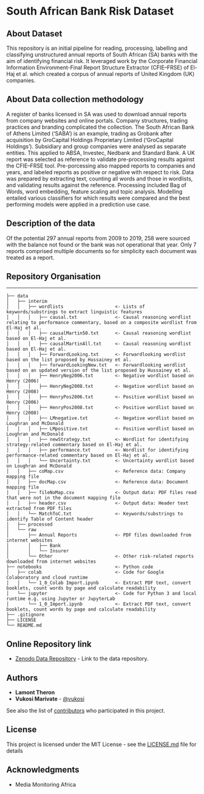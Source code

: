# South African Bank Risk Dataset

## About Dataset

This repository is an initial pipeline for reading, processing, labelling and classifying unstructured annual reports of South
African (SA) banks with the aim of identifying financial risk. It leveraged work by the Corporate Financial Information Environment-Final Report Structure Extractor (CFIE–FRSE) of El-Haj et al. which created a corpus of annual reports of United Kingdom (UK) companies.

## About Data collection methodology

A register of banks licensed in SA was used to download annual reports from company websites and online portals.  Company structures, trading practices
and branding complicated the collection. The South African Bank of Athens Limited (‘SABA’) is an example, trading as Grobank after acquisition by GroCapital Holdings Proprietary Limited (‘GroCapital Holdings’). Subsidiary and group companies were analysed as separate entities. This applied to ABSA, Investec, Nedbank and Standard Bank.
A UK report was selected as reference to validate pre-processing results against the CFIE–FRSE tool. Pre-porcessing also mapped reports to companies and years, and labeled reports as positive or negative with respect to risk. Data was prepared by extracting text, counting all words and those in wordlists, and validating results against the reference. Processing included Bag of Words, word embedding, feature scaling and topic analysis. Modelling entailed various classifiers for which results were compared and the best performing models were applied in a prediction use case.

## Description of the data

Of the potential 297 annual reports from 2009 to 2019, 258 were sourced with the balance not found or the bank was not operational that year. Only 7 reports comprised multiple documents so for simplicity each document was treated as a report.

## Repository Organisation
------------
    ├── data
    │   ├── interim
    │   │   ├── wordlists                   <- Lists of keywords/substrings to extract linguistic features
    │   │   │   ├── causal.txt              <- Causal reasoning wordlist relating to performance commentary, based on a composite wordlist from El-Haj et al.
    │   │   │   ├── causalMartin50.txt      <- Causal reasoning wordlist based on El-Haj et al.
    │   │   │   ├── causalMartinAll.txt     <- Causal reasoning wordlist based on El-Haj et al.
    │   │   │   ├── ForwardLooking.txt      <- Forwardlooking wordlist based on the list proposed by Hussainey et al.
    │   │   │   ├── forwardLookingNew.txt   <- Forwardlooking wordlist based on an updated version of the list proposed by Hussainey et al.
    │   │   │   ├── HenryNeg2006.txt        <- Negative wordlist based on Henry (2006)
    │   │   │   ├── HenryNeg2008.txt        <- Negative wordlist based on Henry (2008)
    │   │   │   ├── HenryPos2006.txt        <- Positive wordlist based on Henry (2006)
    │   │   │   ├── HenryPos2008.txt        <- Positive wordlist based on Henry (2008)
    │   │   │   ├── LMnegative.txt          <- Negative wordlist based on Loughran and McDonald
    │   │   │   ├── LMpositive.txt          <- Positive wordlist based on Loughran and McDonald
    │   │   │   ├── newStrategy.txt         <- Wordlist for identifying strategy-related commentary based on El-Haj et al.
    │   │   │   ├── performance.txt         <- Wordlist for identifying performance-related commentary based on El-Haj et al.
    │   │   │   └── Uncertainty.txt         <- Uncertainty wordlist based on Loughran and McDonald
    │   │   ├── coMap.csv                   <- Reference data: Company mapping file
    │   │   ├── docMap.csv                  <- Reference data: Document mapping file 
    │   │   ├── fileNoMap.csv               <- Output data: PDF files read that were not in the document mapping file 
    │   │   ├── header.csv                  <- Output data: Header text extracted from PDF files
    │   │   └── MatchToC.txt                <- Keywords/substrings to identify Table of Content header
    │   ├── processed
    │   └── raw
    │       ├── Annual Reports              <- PDF files downloaded from internet websites
    │       │   ├── Bank
    │       │   └── Insurer
    │       └── Other                       <- Other risk-related reports downloaded from internet websites
    ├── notebooks                           <- Python code
    │   ├── colab                           <- Code for Google Colaboratory and cloud runtime
    │   │   └── 1_0_Colab Import.ipynb      <- Extract PDF text, convert booklets, count words by page and calculate readability
    │   └── jupyter                         <- Code for Python 3 and local runtime e.g. using Jupyter or JupyterLab
    │       └── 1_0_Import.ipynb            <- Extract PDF text, convert booklets, count words by page and calculate readability
    ├── .gitignore
    ├── LICENSE
    └── README.md

## Online Repository link

* [Zenodo Data Repository](https://doi.org/10.5281/zenodo.4682843) - Link to the data repository.

## Authors

* **Lamont Theron** 
* **Vukosi Marivate** - [@vukosi](https://twitter.com/vukosi)

See also the list of [contributors](https://github.com/your/project/contributors) who participated in this project.

## License
This project is licensed under the MIT License - see the [LICENSE.md](LICENSE.md) file for details

## Acknowledgments
* Media Monitoring Africa
